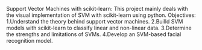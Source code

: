 Support Vector Machines with scikit-learn: This project mainly deals with the visual implementation of SVM with scikit-learn using python. 
Objectives: 
1.Understand the theory behind support vector machines.
2.Builld SVM models with scikit-learn to classify linear and non-linear data.
3.Determine the strengths and limitations of SVMs.
4.Develop an SVM-based facial recognition model.
